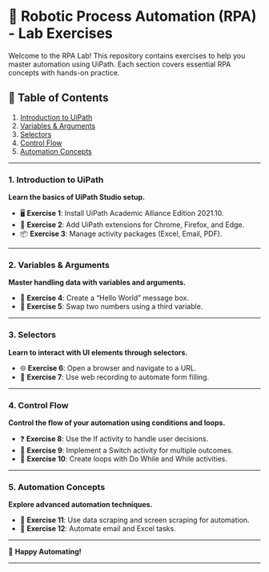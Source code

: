 # 🤖 Robotic Process Automation (RPA) - Lab Exercises

Welcome to the RPA Lab! This repository contains exercises to help you master automation using UiPath. Each section covers essential RPA concepts with hands-on practice.

## 🚀 Table of Contents
1. [Introduction to UiPath](#introduction-to-uipath)
2. [Variables & Arguments](#variables--arguments)
3. [Selectors](#selectors)
4. [Control Flow](#control-flow)
5. [Automation Concepts](#automation-concepts)

---

### 1. Introduction to UiPath
**Learn the basics of UiPath Studio setup.**

- 🖥️ **Exercise 1**: Install UiPath Academic Alliance Edition 2021.10.
- 🔌 **Exercise 2**: Add UiPath extensions for Chrome, Firefox, and Edge.
- 📦 **Exercise 3**: Manage activity packages (Excel, Email, PDF).

---

### 2. Variables & Arguments
**Master handling data with variables and arguments.**

- 💬 **Exercise 4**: Create a “Hello World” message box.
- 🔄 **Exercise 5**: Swap two numbers using a third variable.

---

### 3. Selectors
**Learn to interact with UI elements through selectors.**

- 🌐 **Exercise 6**: Open a browser and navigate to a URL.
- 📝 **Exercise 7**: Use web recording to automate form filling.

---

### 4. Control Flow
**Control the flow of your automation using conditions and loops.**

- ❓ **Exercise 8**: Use the If activity to handle user decisions.
- 🔀 **Exercise 9**: Implement a Switch activity for multiple outcomes.
- 🔁 **Exercise 10**: Create loops with Do While and While activities.

---

### 5. Automation Concepts
**Explore advanced automation techniques.**

- 📄 **Exercise 11**: Use data scraping and screen scraping for automation.
- 📧 **Exercise 12**: Automate email and Excel tasks.

---

🎉 **Happy Automating!**

---
